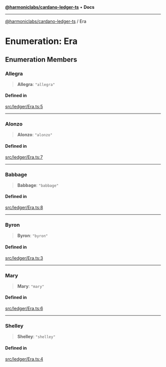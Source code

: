 [**@harmoniclabs/cardano-ledger-ts**](../README.md) • **Docs**

***

[@harmoniclabs/cardano-ledger-ts](../globals.md) / Era

# Enumeration: Era

## Enumeration Members

### Allegra

> **Allegra**: `"allegra"`

#### Defined in

[src/ledger/Era.ts:5](https://github.com/HarmonicLabs/cardano-ledger-ts/blob/94dd590ffe94133126b0d8d49920fc7b002e1975/src/ledger/Era.ts#L5)

***

### Alonzo

> **Alonzo**: `"alonzo"`

#### Defined in

[src/ledger/Era.ts:7](https://github.com/HarmonicLabs/cardano-ledger-ts/blob/94dd590ffe94133126b0d8d49920fc7b002e1975/src/ledger/Era.ts#L7)

***

### Babbage

> **Babbage**: `"babbage"`

#### Defined in

[src/ledger/Era.ts:8](https://github.com/HarmonicLabs/cardano-ledger-ts/blob/94dd590ffe94133126b0d8d49920fc7b002e1975/src/ledger/Era.ts#L8)

***

### Byron

> **Byron**: `"byron"`

#### Defined in

[src/ledger/Era.ts:3](https://github.com/HarmonicLabs/cardano-ledger-ts/blob/94dd590ffe94133126b0d8d49920fc7b002e1975/src/ledger/Era.ts#L3)

***

### Mary

> **Mary**: `"mary"`

#### Defined in

[src/ledger/Era.ts:6](https://github.com/HarmonicLabs/cardano-ledger-ts/blob/94dd590ffe94133126b0d8d49920fc7b002e1975/src/ledger/Era.ts#L6)

***

### Shelley

> **Shelley**: `"shelley"`

#### Defined in

[src/ledger/Era.ts:4](https://github.com/HarmonicLabs/cardano-ledger-ts/blob/94dd590ffe94133126b0d8d49920fc7b002e1975/src/ledger/Era.ts#L4)
